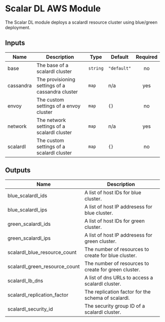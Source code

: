 # Scalar DL AWS Module
The Scalar DL module deploys a scalardl resource cluster using blue/green deployment.

## Inputs

| Name | Description | Type | Default | Required |
|------|-------------|------|---------|:-----:|
| base | The base of a scalardl cluster | `string` | `"default"` | no |
| cassandra | The provisioning settings of a cassandra cluster | `map` | n/a | yes |
| envoy | The custom settings of a envoy cluster | `map` | `{}` | no |
| network | The network settings of a scalardl cluster | `map` | n/a | yes |
| scalardl | The custom settings of a scalardl cluster | `map` | `{}` | no |

## Outputs

| Name | Description |
|------|-------------|
| blue_scalardl_ids | A list of host IDs for blue cluster. |
| blue_scalardl_ips | A list of host IP addresess for blue cluster. |
| green_scalardl_ids | A list of host IDs for green cluster. |
| green_scalardl_ips | A list of host IP addresess for green cluster. |
| scalardl_blue_resource_count | The number of resources to create for blue cluster. |
| scalardl_green_resource_count | The number of resources to create for green cluster. |
| scalardl_lb_dns | A list of dns URLs to access a scalardl cluster. |
| scalardl_replication_factor | The replication factor for the schema of scalardl. |
| scalardl_security_id | The security group ID of a scalardl cluster. |
